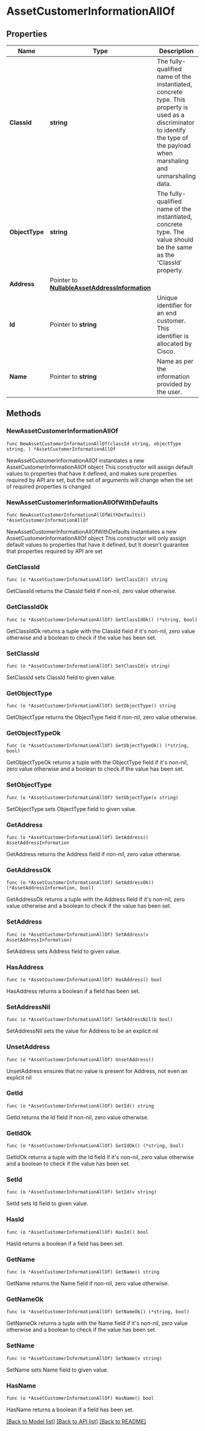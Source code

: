 # AssetCustomerInformationAllOf

## Properties

Name | Type | Description | Notes
------------ | ------------- | ------------- | -------------
**ClassId** | **string** | The fully-qualified name of the instantiated, concrete type. This property is used as a discriminator to identify the type of the payload when marshaling and unmarshaling data. | [default to "asset.CustomerInformation"]
**ObjectType** | **string** | The fully-qualified name of the instantiated, concrete type. The value should be the same as the &#39;ClassId&#39; property. | [default to "asset.CustomerInformation"]
**Address** | Pointer to [**NullableAssetAddressInformation**](asset.AddressInformation.md) |  | [optional] 
**Id** | Pointer to **string** | Unique identifier for an end customer. This identifier is allocated by Cisco. | [optional] [readonly] 
**Name** | Pointer to **string** | Name as per the information provided by the user. | [optional] [readonly] 

## Methods

### NewAssetCustomerInformationAllOf

`func NewAssetCustomerInformationAllOf(classId string, objectType string, ) *AssetCustomerInformationAllOf`

NewAssetCustomerInformationAllOf instantiates a new AssetCustomerInformationAllOf object
This constructor will assign default values to properties that have it defined,
and makes sure properties required by API are set, but the set of arguments
will change when the set of required properties is changed

### NewAssetCustomerInformationAllOfWithDefaults

`func NewAssetCustomerInformationAllOfWithDefaults() *AssetCustomerInformationAllOf`

NewAssetCustomerInformationAllOfWithDefaults instantiates a new AssetCustomerInformationAllOf object
This constructor will only assign default values to properties that have it defined,
but it doesn't guarantee that properties required by API are set

### GetClassId

`func (o *AssetCustomerInformationAllOf) GetClassId() string`

GetClassId returns the ClassId field if non-nil, zero value otherwise.

### GetClassIdOk

`func (o *AssetCustomerInformationAllOf) GetClassIdOk() (*string, bool)`

GetClassIdOk returns a tuple with the ClassId field if it's non-nil, zero value otherwise
and a boolean to check if the value has been set.

### SetClassId

`func (o *AssetCustomerInformationAllOf) SetClassId(v string)`

SetClassId sets ClassId field to given value.


### GetObjectType

`func (o *AssetCustomerInformationAllOf) GetObjectType() string`

GetObjectType returns the ObjectType field if non-nil, zero value otherwise.

### GetObjectTypeOk

`func (o *AssetCustomerInformationAllOf) GetObjectTypeOk() (*string, bool)`

GetObjectTypeOk returns a tuple with the ObjectType field if it's non-nil, zero value otherwise
and a boolean to check if the value has been set.

### SetObjectType

`func (o *AssetCustomerInformationAllOf) SetObjectType(v string)`

SetObjectType sets ObjectType field to given value.


### GetAddress

`func (o *AssetCustomerInformationAllOf) GetAddress() AssetAddressInformation`

GetAddress returns the Address field if non-nil, zero value otherwise.

### GetAddressOk

`func (o *AssetCustomerInformationAllOf) GetAddressOk() (*AssetAddressInformation, bool)`

GetAddressOk returns a tuple with the Address field if it's non-nil, zero value otherwise
and a boolean to check if the value has been set.

### SetAddress

`func (o *AssetCustomerInformationAllOf) SetAddress(v AssetAddressInformation)`

SetAddress sets Address field to given value.

### HasAddress

`func (o *AssetCustomerInformationAllOf) HasAddress() bool`

HasAddress returns a boolean if a field has been set.

### SetAddressNil

`func (o *AssetCustomerInformationAllOf) SetAddressNil(b bool)`

 SetAddressNil sets the value for Address to be an explicit nil

### UnsetAddress
`func (o *AssetCustomerInformationAllOf) UnsetAddress()`

UnsetAddress ensures that no value is present for Address, not even an explicit nil
### GetId

`func (o *AssetCustomerInformationAllOf) GetId() string`

GetId returns the Id field if non-nil, zero value otherwise.

### GetIdOk

`func (o *AssetCustomerInformationAllOf) GetIdOk() (*string, bool)`

GetIdOk returns a tuple with the Id field if it's non-nil, zero value otherwise
and a boolean to check if the value has been set.

### SetId

`func (o *AssetCustomerInformationAllOf) SetId(v string)`

SetId sets Id field to given value.

### HasId

`func (o *AssetCustomerInformationAllOf) HasId() bool`

HasId returns a boolean if a field has been set.

### GetName

`func (o *AssetCustomerInformationAllOf) GetName() string`

GetName returns the Name field if non-nil, zero value otherwise.

### GetNameOk

`func (o *AssetCustomerInformationAllOf) GetNameOk() (*string, bool)`

GetNameOk returns a tuple with the Name field if it's non-nil, zero value otherwise
and a boolean to check if the value has been set.

### SetName

`func (o *AssetCustomerInformationAllOf) SetName(v string)`

SetName sets Name field to given value.

### HasName

`func (o *AssetCustomerInformationAllOf) HasName() bool`

HasName returns a boolean if a field has been set.


[[Back to Model list]](../README.md#documentation-for-models) [[Back to API list]](../README.md#documentation-for-api-endpoints) [[Back to README]](../README.md)


